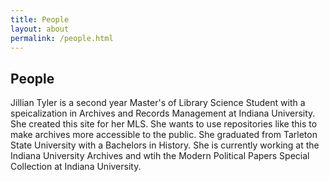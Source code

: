 ```yaml
---
title: People
layout: about
permalink: /people.html
---
```


## People

Jillian Tyler is a second year Master's of Library Science Student with a speicalization in Archives and Records Management at Indiana University. She created this site for her MLS. She wants to use repositories like this to make archives more accessible to the public. She graduated from Tarleton State University with a Bachelors in History. She is currently working at the Indiana University Archives and wtih the Modern Political Papers Special Collection at Indiana University. 
